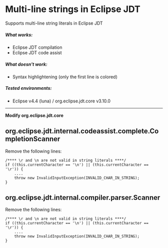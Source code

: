 Multi-line strings in Eclipse JDT
======================================

Supports multi-line string literals in Eclipse JDT

##### What works:
 - Eclipse JDT compilation
 - Eclipse JDT code assist

##### What doesn't work:
 - Syntax highlightening (only the first line is colored)

##### Tested environments:
 - Eclipse v4.4 (luna) / org.eclipse.jdt.core v3.10.0

------------------------------------------------------------------------------

**Modify org.eclipse.jdt.core**

org.eclipse.jdt.internal.codeassist.complete.CompletionScanner
--------------------------------------------------------------
Remove the following lines:

```
/**** \r and \n are not valid in string literals ****/
if ((this.currentCharacter == '\n') || (this.currentCharacter == '\r')) {
    ....
    throw new InvalidInputException(INVALID_CHAR_IN_STRING);
}
```

org.eclipse.jdt.internal.compiler.parser.Scanner
------------------------------------------------
Remove the following lines:

```
/**** \r and \n are not valid in string literals ****/
if ((this.currentCharacter == '\n') || (this.currentCharacter == '\r')) {
    ....
    throw new InvalidInputException(INVALID_CHAR_IN_STRING);
}
```

